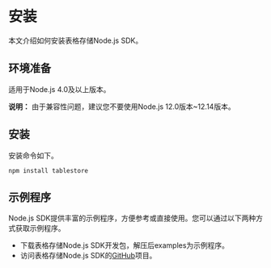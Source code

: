 # 安装

本文介绍如何安装表格存储Node.js SDK。

## 环境准备

适用于Node.js 4.0及以上版本。

**说明：** 由于兼容性问题，建议您不要使用Node.js 12.0版本~12.14版本。

## 安装

安装命令如下。

```
npm install tablestore
```

## 示例程序

Node.js SDK提供丰富的示例程序，方便参考或直接使用。您可以通过以下两种方式获取示例程序。

-   下载表格存储Node.js SDK开发包，解压后examples为示例程序。
-   访问表格存储Node.js SDK的[GitHub](https://github.com/aliyun/aliyun-tablestore-nodejs-sdk/tree/master/samples)项目。

